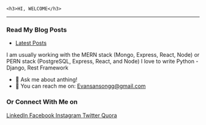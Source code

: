     <h3>HI, WELCOME</h3>
<hr>
<h3>
    Read My Blog Posts 
</h3>
<ul style="listStyle:none" >
    <li>
        <a href="https://evansblog.hashnode.dev/" target="_blank">Latest Posts</a>
    </li>
</ul>


I am usually working with the MERN stack (Mongo, Express, React, Node) or PERN stack (PostgreSQL, Express, React, and Node)
I love to write Python - Django, Rest Framework

- 💬 Ask me about anthing! 
- 📧 You can reach me on: Evansansongg@gmail.com

<h3>
    Or Connect With Me on 
</h3>

 <p align='left' dir='auto'>
 <a href="https://www.linkedin.com/in/evansprofile/">
   LinkedIn
 <a href="https://web.facebook.com/evansodeneho.ansong/">
   Facebook
 </a>
 <a href="https://www.instagram.com/loveyours.164/">
    Instagram
 </a>
 <a href="https://twitter.com/evansansongg">Twitter
 </a>
 <a href="https://www.quora.com/profile/Evans-Ansong">Quora
 </a>
</p>